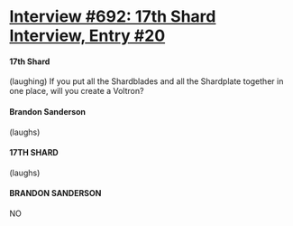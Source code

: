 # [Interview #692: 17th Shard Interview, Entry #20](https://www.theoryland.com/intvmain.php?i=692#20)

#### 17th Shard

(laughing) If you put all the Shardblades and all the Shardplate together in one place, will you create a Voltron?

#### Brandon Sanderson

(laughs)

#### 17TH SHARD

(laughs)

#### BRANDON SANDERSON

NO

